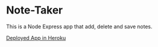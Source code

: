 # Note-Taker
This is a Node Express app that add, delete and save notes.

[Deployed App in Heroku](https://secret-meadow-33926.herokuapp.com/)
